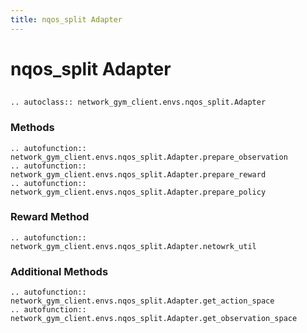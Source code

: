 ```yaml
---
title: nqos_split Adapter
---
```


# nqos_split Adapter

## 

```{eval-rst}
.. autoclass:: network_gym_client.envs.nqos_split.Adapter
```

### Methods

```{eval-rst}
.. autofunction:: network_gym_client.envs.nqos_split.Adapter.prepare_observation
.. autofunction:: network_gym_client.envs.nqos_split.Adapter.prepare_reward
.. autofunction:: network_gym_client.envs.nqos_split.Adapter.prepare_policy

```
### Reward Method

```{eval-rst}
.. autofunction:: network_gym_client.envs.nqos_split.Adapter.netowrk_util
```

### Additional Methods

```{eval-rst}
.. autofunction:: network_gym_client.envs.nqos_split.Adapter.get_action_space
.. autofunction:: network_gym_client.envs.nqos_split.Adapter.get_observation_space
```
